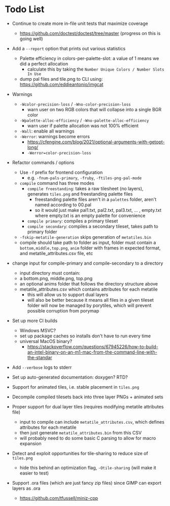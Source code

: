 # Todo List

+ Continue to create more in-file unit tests that maximize coverage
  + https://github.com/doctest/doctest/tree/master (progress on this is going well)

+ Add a `--report` option that prints out various statistics
  + Palette efficiency in colors-per-palette-slot: a value of 1 means we did a perfect allocation
    + calculate this by taking the `Number Unique Colors / Number Slots In Use`
  + dump pal files and tile.png to CLI using: https://github.com/eddieantonio/imgcat

+ Warnings
  + `-Wcolor-precision-loss` / `-Wno-color-precision-loss`
    + warn user on two RGB colors that will collapse into a single BGR color
  + `-Wpalette-alloc-efficiency` / `-Wno-palette-alloc-efficiency`
    + warn user if palette allocation was not 100% efficient
  + `-Wall`: enable all warnings
  + `-Werror`: warnings become errors
    + https://cfengine.com/blog/2021/optional-arguments-with-getopt-long/
    + `-Werror=color-precision-loss`

+ Refactor commands / options
  + Use `-f` prefix for frontend configuration
    + e.g. `-fnum-pals-primary`, `-fruby`, `-ftiles-png-pal-mode`
  + `compile` command has three modes
    + `compile freestanding`: takes a raw tilesheet (no layers), generates `tiles.png` and freestanding palette files
      + freestanding palette files aren't in a `palettes` folder, aren't named according to 00.pal
      + so it would just make pal1.txt, pal2.txt, pal3.txt, ... , empty.txt where empty.txt is an empty palette for convenience
    + `compile primary`: compiles a primary tileset
    + `compile secondary`: compiles a secondary tileset, takes path to primary folder
  + `-fskip-metatile-generation` skips generation of `metatiles.bin`
  + compile should take path to folder as input, folder must contain a `bottom,middle,top.png`, `anim` folder with
    frames in expected format, and metatile_attributes.csv file, etc

+ change input for compile-primary and compile-secondary to a directory
  + input directory must contain:
  + a bottom.png, middle.png, top.png
  + an optional anims folder that follows the directory structure above
  + metatile_attributes.csv which contains attributes for each metatile
    + this will allow us to support dual layers
    + will also be better because it means all files in a given tileset folder will now be managed by porytiles,
      which will prevent possible corruption from porymap

+ Set up more CI builds
  + Windows MSVC?
  + set up package caches so installs don't have to run every time
  + universal MacOS binary?
    + https://stackoverflow.com/questions/67945226/how-to-build-an-intel-binary-on-an-m1-mac-from-the-command-line-with-the-standar

+ Add `--verbose` logs to stderr

+ Set up auto-generated documentation: doxygen? RTD?

+ Support for animated tiles, i.e. stable placement in `tiles.png`

+ Decompile compiled tilesets back into three layer PNGs + animated sets

+ Proper support for dual layer tiles (requires modifying metatile attributes file)
  + input to compile can include `metatile_attributes.csv`, which defines attributes for each metatile
  + then just generate `metatile_attributes.bin` from this CSV
  + will probably need to do some basic C parsing to allow for macro expansion

+ Detect and exploit opportunities for tile-sharing to reduce size of `tiles.png`
  + hide this behind an optimization flag, `-Otile-sharing` (will make it easier to test)

+ Support .ora files (which are just fancy zip files) since GIMP can export layers as .ora
  + https://github.com/tfussell/miniz-cpp
